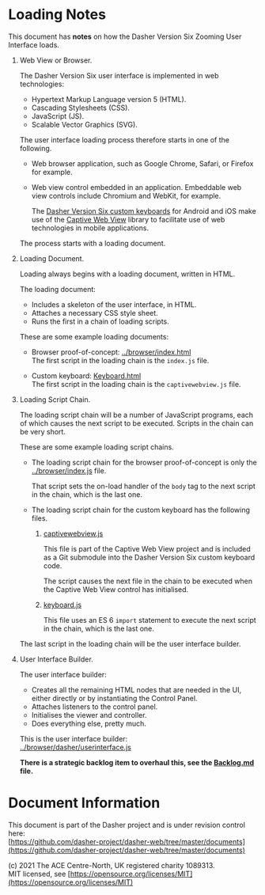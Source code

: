 # Loading Notes
This document has **notes** on how the Dasher Version Six Zooming User Interface
loads.

1.  Web View or Browser.

    The Dasher Version Six user interface is implemented in web technologies:

    -   Hypertext Markup Language version 5 (HTML).
    -   Cascading Stylesheets (CSS).
    -   JavaScript (JS).
    -   Scalable Vector Graphics (SVG).

    The user interface loading process therefore starts in one of the following.
    
    -   Web browser application, such as Google Chrome, Safari, or Firefox for
        example.

    -   Web view control embedded in an application. Embeddable web view
        controls include Chromium and WebKit, for example.
    
        The
        [Dasher Version Six custom keyboards](https://github.com/dasher-project/dasher-captivewebview)
        for Android and iOS make use of the
        [Captive Web View](https://github.com/vmware/captive-web-view/)
        library to facilitate use of web technologies in mobile applications.
    
    The process starts with a loading document.

2.  Loading Document.

    Loading always begins with a loading document, written in HTML.

    The loading document:

    -   Includes a skeleton of the user interface, in HTML.
    -   Attaches a necessary CSS style sheet.
    -   Runs the first in a chain of loading scripts.

    These are some example loading documents:

    -   Browser proof-of-concept:
        [../browser/index.html](../browser/index.html)  
        The first script in the loading chain is the `index.js` file.

    -   Custom keyboard:
        [Keyboard.html](https://github.com/dasher-project/dasher-captivewebview/blob/main/Keyboard/WebResources/Keyboard.html)  
        The first script in the loading chain is the `captivewebview.js` file.

3.  Loading Script Chain.

    The loading script chain will be a number of JavaScript programs, each of
    which causes the next script to be executed. Scripts in the chain can be
    very short.

    These are some example loading script chains.

    -   The loading script chain for the browser proof-of-concept is only the
        [../browser/index.js](../browser/index.js) file.
    
        That script sets the on-load handler of the `body` tag to the next
        script in the chain, which is the last one.

    -   The loading script chain for the custom keyboard has the following
        files.

        1.  [captivewebview.js](https://github.com/vmware/captive-web-view/blob/main/Sources/CaptiveWebView/Resources/library/captivewebview.js)

            This file is part of the Captive Web View project and is included as
            a Git submodule into the Dasher Version Six custom keyboard code.

            The script causes the next file in the chain to be executed when the
            Captive Web View control has initialised.
        
        2.  [keyboard.js](https://github.com/dasher-project/dasher-captivewebview/blob/main/Keyboard/WebResources/keyboard.js)

            This file uses an ES 6 `import` statement to execute the next script
            in the chain, which is the last one.

    The last script in the loading chain will be the user interface builder.

4.  User Interface Builder.

    The user interface builder:

    -   Creates all the remaining HTML nodes that are needed in the UI, either
        directly or by instantiating the Control Panel.
    -   Attaches listeners to the control panel.
    -   Initialises the viewer and controller.
    -   Does everything else, pretty much.

    This is the user interface builder:  
    [../browser/dasher/userinterface.js](../browser/dasher/userinterface.js)

    **There is a strategic backlog item to overhaul this, see the
    [Backlog.md](Backlog.md) file.**

# Document Information
This document is part of the Dasher project and is under revision control here:  
[https://github.com/dasher-project/dasher-web/tree/master/documents](https://github.com/dasher-project/dasher-web/tree/master/documents)

(c) 2021 The ACE Centre-North, UK registered charity 1089313.  
MIT licensed, see [https://opensource.org/licenses/MIT](https://opensource.org/licenses/MIT)
